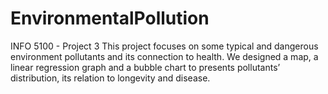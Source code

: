 # EnvironmentalPollution
INFO 5100 - Project 3 
This project focuses on some typical and dangerous environment pollutants and its connection to health. We designed a map, a linear regression graph and a bubble chart to presents pollutants’ distribution, its relation to longevity and disease. 
